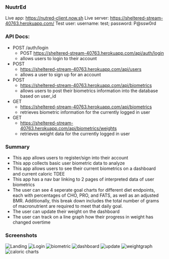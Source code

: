 ### NuutrEd

Live app: https://nutred-client.now.sh
Live server: https://sheltered-stream-40763.herokuapp.com/
Test user: username: test; password: P@ssw0rd

### API Docs:

- POST /auth/login
  - POST https://sheltered-stream-40763.herokuapp.com/api/auth/login
  - allows users to login to their account
- POST
  - https://sheltered-stream-40763.herokuapp.com/api/users
  - allows a user to sign up for an account
- POST
  - https://sheltered-stream-40763.herokuapp.com/api/biometrics
  - allows users to post their biometrics information into the database based on user_id
- GET
  - https://sheltered-stream-40763.herokuapp.com/api/biometrics
  - retrieves biometric information for the currently logged in user
- GET
  - https://sheltered-stream-40763.herokuapp.com/api/biometrics/weights
  - retrieves weight data for the currently logged in user

### Summary

- This app allows users to register/sign into their account
- This app collects basic user biometric data to analyze
- This app allows users to see their current biometrics on a dashboard and current caloric TDEE
- This app has a nav bar linking to 2 pages of interpreted data of user biometrics
- The user can see 4 seperate goal charts for different diet endpoints, each with percentages of CHO, PRO, and FATS, as well as an adjusted BMR. Additionally, this break down includes the total number of grams of macronutrient are required to meet that daily goal.
- The user can update their weight on the dashboard
- The user can track on a line graph how their progress in weight has changed overtime

### Screenshots

![Landing](/images/NuutredLanding.png "Optional Title")
![Login](/images/NDlogin.png "Optional Title")
![biometric](/images/NDbiometricgather.png "Optional Title")
![dashboard](/images/NDdashboard.png "Optional Title")
![update](/images/NDupdateweight.png "Optional Title")
![weightgraph](/images/NDweightgraph.png "Optional Title")
![caloric charts](/images/NDcaloricchart.png "Optional Title")
